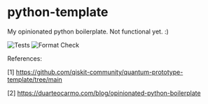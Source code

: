 # python-template

My opinionated python boilerplate. Not functional yet. :)

![Tests](https://github.com/evmckinney9/python-template/actions/workflows/main.yml/badge.svg?branch=main&event=push&query=workflow%3A%22Tests%22)
![Format Check](https://github.com/evmckinney9/python-template/actions/workflows/main.yml/badge.svg?branch=main&event=push&query=workflow%3A%22Format+Check%22)

References:

[1] https://github.com/qiskit-community/quantum-prototype-template/tree/main

[2] https://duarteocarmo.com/blog/opinionated-python-boilerplate
